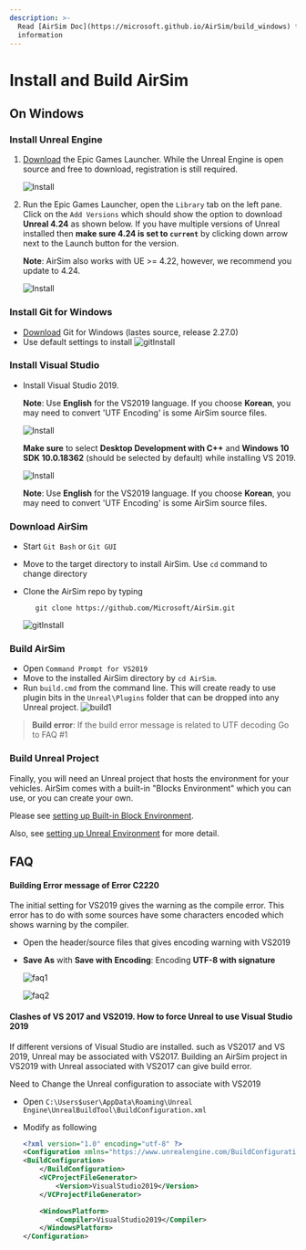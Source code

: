 ```yaml
---
description: >-
  Read [AirSim Doc](https://microsoft.github.io/AirSim/build_windows) for more detailed
  information
---
```


# Install and Build AirSim

## On Windows

### Install Unreal Engine

1. [Download](https://www.unrealengine.com/download) the Epic Games Launcher. While the Unreal Engine is open source and free to download, registration is still required.

    ![Install](install1.jpg)

2. Run the Epic Games Launcher, open the `Library` tab on the left pane. Click on the `Add Versions` which should show the option to download **Unreal 4.24** as shown below. If you have multiple versions of Unreal installed then **make sure 4.24 is set to `current`** by clicking down arrow next to the Launch button for the version.

   **Note**: AirSim also works with UE &gt;= 4.22, however, we recommend you update to 4.24. 

   ![Install](install2.jpg)

### Install Git for Windows

* [Download](https://git-scm.com/) Git for Windows (lastes source, release 2.27.0)
* Use default settings to install
  ![gitInstall](gitInstall.jpg)
  
### Install Visual Studio

* Install Visual Studio 2019.

   **Note**: Use **English** for the VS2019 language. If you choose **Korean**, you may need to convert 'UTF Encoding' is some AirSim source files.

   ![Install](install_vs1.jpg)
  
  **Make sure** to select **Desktop Development with C++** and **Windows 10 SDK 10.0.18362** \(should be selected by default\) while installing VS 2019.

   ![Install](install_vs2.jpg)

   **Note**: Use **English** for the VS2019 language. If you choose **Korean**, you may need to convert 'UTF Encoding' is some AirSim source files.

### Download AirSim

* Start `Git Bash` or `Git GUI`
* Move to the target directory to install AirSim. Use `cd` command to change directory
* Clone the AirSim repo by typing
  
  ```text
     git clone https://github.com/Microsoft/AirSim.git
  ```

  ![gitInstall](clone1.jpg)

### Build AirSim

* Open `Command Prompt for VS2019`
* Move to the installed AirSim directory by `cd AirSim`.
* Run `build.cmd` from the command line. This will create ready to use plugin bits in the `Unreal\Plugins` folder that can be dropped into any Unreal project.
  ![build1](build1.jpg)

> **Build error**:  If the build error message is related to UTF decoding Go to FAQ #1

### Build Unreal Project

Finally, you will need an Unreal project that hosts the environment for your vehicles. AirSim comes with a built-in "Blocks Environment" which you can use, or you can create your own. 

Please see [setting up Built-in Block  Environment](../tutorial/tutorial_block.md).

Also, see [setting up Unreal Environment](https://microsoft.github.io/AirSim/unreal_proj/) for more detail.


## FAQ

#### Building Error message of Error C2220

The initial setting for VS2019 gives the warning as the compile error.
This error has to do with some sources have some characters encoded which shows warning by the compiler.

* Open the header/source files that gives encoding warning with VS2019
* **Save As** with **Save with Encoding**: Encoding **UTF-8 with signature**

  ![faq1](FAQ1.jpg)

  ![faq2](faq2.jpg)

#### Clashes of VS 2017 and VS2019. How to force Unreal to use Visual Studio 2019

If different versions of Visual Studio are installed. such as VS2017 and VS 2019,  Unreal may be associated with VS2017. Building an AirSim project in VS2019 with Unreal associated with VS2017 can give build error.

Need to Change the Unreal configuration to associate with VS2019

* Open `C:\Users$user\AppData\Roaming\Unreal Engine\UnrealBuildTool\BuildConfiguration.xml`
* Modify as following
  
  ```xml
  <?xml version="1.0" encoding="utf-8" ?>
  <Configuration xmlns="https://www.unrealengine.com/BuildConfiguration">
  <BuildConfiguration>
      </BuildConfiguration>
      <VCProjectFileGenerator>
          <Version>VisualStudio2019</Version>
      </VCProjectFileGenerator>

      <WindowsPlatform>
          <Compiler>VisualStudio2019</Compiler>
      </WindowsPlatform>
  </Configuration>
  ```
